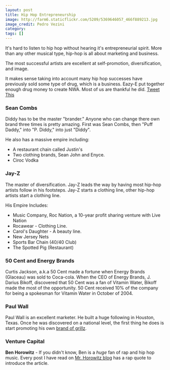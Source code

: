 ```yaml
---
layout: post
title: Hip Hop Entrepreneurship
image: http://farm6.staticflickr.com/5209/5369646057_466f889213.jpg
image_credit: Pedro Vezini
category: 
tags: []
---
```

It's hard to listen to hip hop without hearing it's entrepreneurial spirit. More than any other musical type, hip-hop is all about marketing and business.

The most successful artists are excellent at self-promotion, diversification, and image. 

It makes sense taking into account many hip hop successes have previously sold some type of drug, which is a business. Eazy-E put together enough drug money to create NWA. Most of us are thankful he did. [Tweet This](http://clicktotweet.com/Kxi61)

### Sean Combs
Diddy has to be the master "brander." Anyone who can change there own brand three times is pretty amazing. First was Sean Combs, then "Puff Daddy," into "P. Diddy," into just "Diddy".

He also has a massive empire including:
* A restaurant chain called Justin's 
* Two clothing brands, Sean John and Enyce.
* Ciroc Vodka

### Jay-Z
The master of diversification. Jay-Z leads the way by having most hip-hop artists follow in his footsteps. Jay-Z starts a clothing line, other hip-hop artists start a clothing line.

His Empire Includes:
* Music Company, Roc Nation, a 10-year profit sharing venture with Live Nation
* Rocawear - Clothing Line.
* Carol's Daughter - A beauty line.
* New Jersey Nets
* Sports Bar Chain (40/40 Club)
* The Spotted Pig (Restaurant)

### 50 Cent and Energy Brands
Curtis Jackson, a.k.a 50 Cent made a fortune when Energy Brands (Glaceau) was sold to Coca-cola. When the CEO of Energy Brands, J. Darius Bikoff, discovered that 50 Cent was a fan of Vitamin Water, Bikoff made the most of the opportunity. 50 Cent received 10% of the company for being a spokesman for Vitamin Water in October of 2004.

### Paul Wall
Paul Wall is an excellent marketer. He built a huge following in Houston, Texas. Once he was discovered on a national level, the first thing he does is start promoting his own [brand of grillz](http://www.grillsbypaulwall.com/).

### Venture Capital
**Ben Horowitz** - If you didn't know, Ben is a _huge_ fan of rap and hip hop music. Every post I have read on [Mr. Horowitz blog](http://bhorowitz.com/) has a rap quote to introduce the article.

